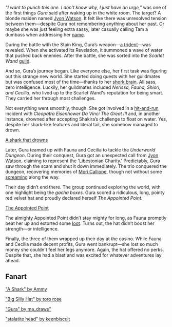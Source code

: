 _"I want to punch this one. I don't know why, I just have an urge,"_ was one of the first things _Gura_ said after waking up in the white room. The target? A blonde maiden named [Jyon Watson](https://www.youtube.com/live/PJtapc2_7ok?si=Y5cIDsVzAWQ_KLyt&t=535). It felt like there was unresolved tension between them—despite Gura not remembering anything about her past. Or maybe she was just feeling extra sassy, later casually calling Tam a dumbass when addressing her [name](https://www.youtube.com/live/PJtapc2_7ok?si=DZTu5_2xTqaUWn3X&t=2562).

During the battle with the Stain King, Gura’s weapon—[a trident](https://www.youtube.com/live/PJtapc2_7ok?si=iOr1m3bizOsFkBs6&t=3078)—was revealed. When she activated its Revelation, it summoned a wave of water that pushed back enemies. After the battle, she was sorted into the _Scarlet Wand_ [guild](https://www.youtube.com/live/PJtapc2_7ok?si=0VHccAIdMWhD0QQf&t=3413).

And so, Gura’s journey began. Like everyone else, her first task was figuring out this strange new world. She started doing quests with her guildmates but was confused most of the time—thanks to her [shork brain](https://www.youtube.com/live/PJtapc2_7ok?si=6UmKNJggTOPF7KXR&t=5172). All sass, zero intelligence. Luckily, her guildmates included _Nerissa, Fauna, Shiori, and Cecilia_, who lived up to the Scarlet Wand's reputation for being smart. They carried her through most challenges.

Not everything went smoothly, though. She got involved in a [hit-and-run](https://www.youtube.com/live/PJtapc2_7ok?si=SyZDDDTLhI0pvuNb&t=5252) incident with _Cleopatra Eisenhower Da Vinci The Great III_ and, in another instance, drowned after accepting Shakira’s challenge to float on water. Yes, despite her shark-like features and literal tail, she somehow managed to drown.

[A shark that drowns](#embed:https://www.youtube.com/live/PJtapc2_7ok?t=6778)

Later, Gura teamed up with Fauna and Cecilia to tackle the _Underworld Dungeon_. During their conquest, Gura got an unexpected call from [Jyon Watson](https://www.youtube.com/live/PJtapc2_7ok?si=Zjtfn-It4RAxI-V-&t=7423), claiming to represent the 'Libestonian Charity.' Predictably, Gura saw through the scam and shut it down immediately. The trio conquered the dungeon, recovering memories of [Mori Calliope](https://www.youtube.com/live/PJtapc2_7ok?si=Jtp8XzHA_FLV9Wi9&t=9383), though not without some [screaming](https://www.youtube.com/live/PJtapc2_7ok?si=Zst9EdhSWxT2Oh3-&t=7627) along the way.

Their day didn’t end there. The group continued exploring the world, with one highlight being the _gacha boxes_. Gura scored a ridiculous, long, pointy red velvet hat and proudly declared herself _The Appointed Point_.

[The Appointed Point](#embed:https://www.youtube.com/live/PJtapc2_7ok?t=10161)

The almighty Appointed Point didn’t stay mighty for long, as Fauna promptly beat her up and extorted some [loot](https://www.youtube.com/live/PJtapc2_7ok?si=YkwgWZsNZ_jUp72e&t=10970). Turns out, the hat didn’t boost her strength—or intelligence.

Finally, the three of them wrapped up their day at the casino. While Fauna and Cecilia made decent profits, Gura went bankrupt—she lost so much money she couldn't feel her legs anymore. Again, the hat offered no perks. Despite that, she had a blast and was excited for whatever adventures lay ahead.

## Fanart

["A Shark" by Ammy](https://x.com/Ammiietty/status/1830136980811796710)

["Big Silly Hat" by toro rose](https://x.com/TororoRose/status/1830139747202728375)

["Gura" by ma_draws"](https://x.com/ma_draws/status/1901606787452948765/)

["stalatite head" by keenbiscuit](https://x.com/keenbiscuit/status/1830198547343671646)
